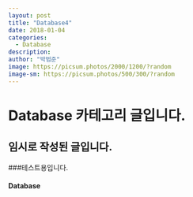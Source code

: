 ```yaml
---
layout: post
title: "Database4"
date: 2018-01-04
categories:
  - Database
description:
author: "박범준"
image: https://picsum.photos/2000/1200/?random
image-sm: https://picsum.photos/500/300/?random
---
```


# Database 카테고리 글입니다.
## 임시로 작성된 글입니다.
###테스트용입니다.
#### Database
